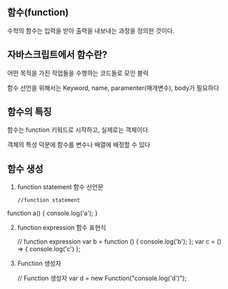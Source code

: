## 함수(function) 

수학의 함수는 입력을 받아 출력을 내보내는 과정을 정의한 것이다.

<h2> 자바스크립트에서 함수란? </h2>

어떤 목적을 가진 작업들을 수행하는 코드들로 모인 블럭

함수 선언을 위해서는 Keyword, name, paramenter(매개변수), body가 필요하다

<h2> 함수의 특징 </h2>

함수는 function 키워드로 시작하고, 실제로는 객체이다.

객체의 특성 덕분에 함수를 변수나 배열에 배정할 수 있다

<h2> 함수 생성 </h2>

1. function statement 함수 선언문


       //function statement
  function a() { console.log('a'); }


2. function expression 함수 표현식

      // function expression
var b = function () { console.log('b'); };
var c = () => { console.log('c') };


3. Function 생성자


     // Function 생성자
var d = new Function("console.log('d')");
